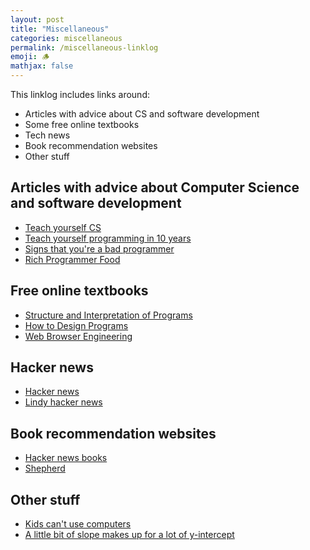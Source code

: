 ```yaml
---
layout: post
title: "Miscellaneous"
categories: miscellaneous
permalink: /miscellaneous-linklog
emoji: 🪵
mathjax: false
---
```


This linklog includes links around:
- Articles with advice about CS and software development
- Some free online textbooks
- Tech news
- Book recommendation websites
- Other stuff

## Articles with advice about Computer Science and software development

- [Teach yourself CS](https://teachyourselfcs.com/)
- [Teach yourself programming in 10 years](http://norvig.com/21-days.html)
- [Signs that you're a bad programmer](http://www.yacoset.com/Home/signs-that-you-re-a-bad-programmer)
- [Rich Programmer Food](http://steve-yegge.blogspot.com/2007/06/rich-programmer-food.html)

## Free online textbooks

- [Structure and Interpretation of Programs](https://mitp-content-server.mit.edu/books/content/sectbyfn/books_pres_0/6515/sicp.zip/full-text/book/book-Z-H-4.html)
- [How to Design Programs](https://htdp.org/2022-8-7/Book/index.html)
- [Web Browser Engineering](https://browser.engineering/)

## Hacker news

- [Hacker news](https://news.ycombinator.com/)
- [Lindy hacker news](https://hn.lindylearn.io/)

## Book recommendation websites

- [Hacker news books](https://hackernewsbooks.com/)
- [Shepherd](https://shepherd.com/)

## Other stuff

- [Kids can't use computers](http://www.coding2learn.org/blog/2013/07/29/kids-cant-use-computers/)
- [A little bit of slope makes up for a lot of y-intercept](https://gist.github.com/gtallen1187/e83ed02eac6cc8d7e185)
